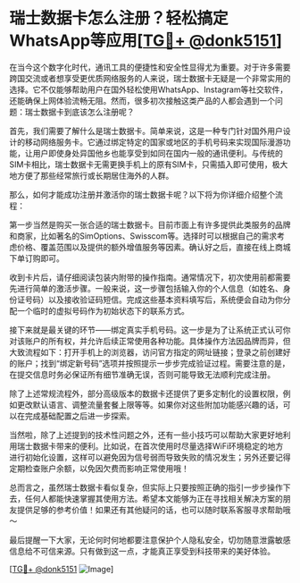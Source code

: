 # 瑞士数据卡怎么注册？轻松搞定WhatsApp等应用[[TG💪+ @donk5151](https://t.me/s/donk5151)]

在当今这个数字化时代，通讯工具的便捷性和安全性显得尤为重要。对于许多需要跨国交流或者想享受更优质网络服务的人来说，瑞士数据卡无疑是一个非常实用的选择。它不仅能够帮助用户在国外轻松使用WhatsApp、Instagram等社交软件，还能确保上网体验流畅无阻。然而，很多初次接触这类产品的人都会遇到一个问题：瑞士数据卡到底该怎么注册呢？

首先，我们需要了解什么是瑞士数据卡。简单来说，这是一种专门针对国外用户设计的移动网络服务卡。它通过绑定特定的国家或地区的手机号码来实现国际漫游功能，让用户即使身处异国他乡也能享受到如同在国内一般的通讯便利。与传统的SIM卡相比，瑞士数据卡无需更换手机上的原有SIM卡，只需插入即可使用，极大地方便了那些经常旅行或长期居住海外的人群。

那么，如何才能成功注册并激活你的瑞士数据卡呢？以下将为你详细介绍整个流程：

第一步当然是购买一张合适的瑞士数据卡。目前市面上有许多提供此类服务的品牌和商家，比如著名的SimOptions、Swisscom等。选择时可以根据自己的需求考虑价格、覆盖范围以及提供的额外增值服务等因素。确认好之后，直接在线上商城下单订购即可。

收到卡片后，请仔细阅读包装内附带的操作指南。通常情况下，初次使用前都需要先进行简单的激活步骤。一般来说，这一步骤包括输入你的个人信息（如姓名、身份证号码）以及接收验证码短信。完成这些基本资料填写后，系统便会自动为你分配一个临时的虚拟号码作为初始状态下的联系方式。

接下来就是最关键的环节——绑定真实手机号码。这一步是为了让系统正式认可你对该账户的所有权，并允许后续正常使用各种功能。具体操作方法因品牌而异，但大致流程如下：打开手机上的浏览器，访问官方指定的网址链接；登录之前创建好的账户；找到“绑定新号码”选项并按照提示一步步完成验证过程。需要注意的是，在提交信息时务必保证所有细节准确无误，否则可能导致无法顺利完成注册。

除了上述常规流程外，部分高级版本的数据卡还提供了更多定制化的设置权限，例如更改默认语言、调整流量套餐上限等等。如果你对这些附加功能感兴趣的话，可以在完成基础配置之后进一步探索。

当然啦，除了上述提到的技术性问题之外，还有一些小技巧可以帮助大家更好地利用瑞士数据卡带来的便利。比如说，在首次使用时尽量选择WiFi环境稳定的地方进行初始化设置，这样可以避免因为信号弱而导致失败的情况发生；另外还要记得定期检查账户余额，以免因欠费而影响正常使用哦！

总而言之，虽然瑞士数据卡看似复杂，但实际上只要按照正确的指引一步步操作下去，任何人都能快速掌握其使用方法。希望本文能够为正在寻找相关解决方案的朋友提供足够的参考价值！如果还有其他疑问的话，也可以随时联系客服寻求帮助哦～

最后提醒一下大家，无论何时何地都要注意保护个人隐私安全，切勿随意泄露敏感信息给不可信来源。只有做到这一点，才能真正享受到科技带来的美好体验。

[[TG💪+ @donk5151](https://t.me/s/donk5151) ![Image](https://i.postimg.cc/rwNCRYN7/Snipaste-2025-04-30-17-27-05.png)]